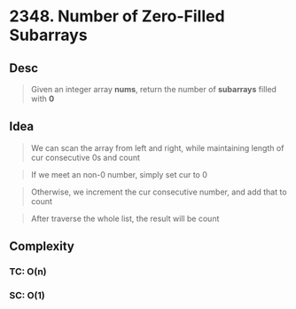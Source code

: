 # 2348. Number of Zero-Filled Subarrays

## Desc

> Given an integer array **nums**, return the number of **subarrays** filled with **0**

## Idea

> We can scan the array from left and right, while maintaining length of cur consecutive 0s and count

> If we meet an non-0 number, simply set cur to 0

> Otherwise, we increment the cur consecutive number, and add that to count

> After traverse the whole list, the result will be count

## Complexity

### TC: O(n)

### SC: O(1)